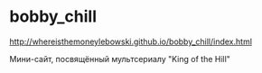 # bobby_chill

http://whereisthemoneylebowski.github.io/bobby_chill/index.html

Мини-сайт, посвящённый мультсериалу "King of the Hill"
